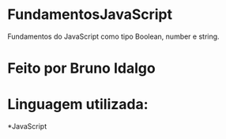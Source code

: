 # FundamentosJavaScript

Fundamentos do JavaScript como tipo Boolean, number e string.

# Feito por Bruno Idalgo

# Linguagem utilizada:

*JavaScript
